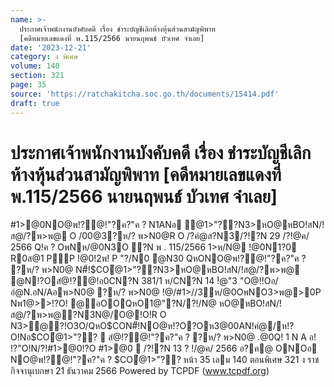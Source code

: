 ```yaml
---
name: >-
  ประกาศเจ้าพนักงานบังคับคดี เรื่อง ชำระบัญชีเลิกห้างหุ้นส่วนสามัญพิพาท
  [คดีหมายเลขแดงที่ พ.115/2566 นายนฤพนธ์ บัวเทศ จำเลย]
date: '2023-12-21'
category: ง พิเศษ
volume: 140
section: 321
page: 35
source: 'https://ratchakitcha.soc.go.th/documents/15414.pdf'
draft: true
---
```


# ประกาศเจ้าพนักงานบังคับคดี เรื่อง ชำระบัญชีเลิกห้างหุ้นส่วนสามัญพิพาท [คดีหมายเลขแดงที่ พ.115/2566 นายนฤพนธ์ บัวเทศ จำเลย]

#1>@0NO@พ!?@!"?ค?"ค ? N1ANอ ํ@1>"??N3>หO@หBO!สN/!ส@/?พ>พ@ O /00@3?ห/? พ>N0@R O /?คํ@ส?N3/?!?N 29 /?!@ค/ 2566 Q!ค ? OพNห/@0N3O ?N พ . 115/2566 1>ห/N@ !@0N1?0 R0ส@1 PP !@0!2พ! P "?/N0 ํ@N30 QหONO@พ!?@!"?ค?"ค ? ?ห/? พ>N0@ N#็!$COํ@1>"??N3>หO@หBO!สN/!ส@/?พ>พ@ @N!?Oสํ@!?@!อ0CN?N 381/1 ห/CN?N 14 !ํ@"3 "O@!!Oอ/ อํ@N.อN/Aอพ>N0@ ?ห/? พ>N0@ !@/#1>//3ห/@0OพNO3>พ@>0P Nพ1@>>!?O! @อOOQหO1@"?N/?!/N@ หO@หBO!สN/!ส@/?พ>พ@?N3N@/O@!O!R O N3>@?!O3O/QหO$CON#็!NO@ห!?O?Oห3@00AN!คํ@/ห!?O!Nอ$COํ@1>"??  สํ@!?@!"?ค?"ค ? ?ห/? พ>N0@ .@0Q! 1 N A อ! !?"O!N/?!#1>@0!?O #1>@0  /?!?N 13 ? !/@ค/ 2566 อ?ค@ ONOอ NO@พ!?@!"?ค?"ค ? $COํ@1>"?? หน้า 35 เลม 140 ตอนพิเศษ 321 ง ราชกิจจานุเบกษา 21 ธันวาคม 2566 Powered by TCPDF (www.tcpdf.org)
